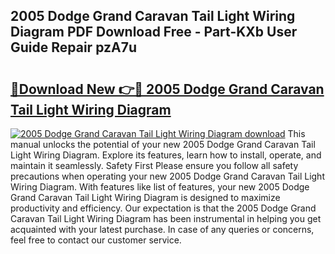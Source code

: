 ## 2005 Dodge Grand Caravan Tail Light Wiring Diagram PDF Download Free - Part-KXb User Guide Repair pzA7u

# <h2><a href="http://dfkq7vo.blite.top/?on=2005+Dodge+Grand+Caravan+Tail+Light+Wiring+Diagram">🔗Download New 👉🔴 2005 Dodge Grand Caravan Tail Light Wiring Diagram</a></h2>

[![2005 Dodge Grand Caravan Tail Light Wiring Diagram download](https://i.imgur.com/lujVjoI.png)](http://dfkq7vo.blite.top/?on=2005+Dodge+Grand+Caravan+Tail+Light+Wiring+Diagram)
This manual unlocks the potential of your new 2005 Dodge Grand Caravan Tail Light Wiring Diagram. Explore its features, learn how to install, operate, and maintain it seamlessly. Safety First Please ensure you follow all safety precautions when operating your new 2005 Dodge Grand Caravan Tail Light Wiring Diagram. With features like list of features, your new 2005 Dodge Grand Caravan Tail Light Wiring Diagram is designed to maximize productivity and efficiency. Our expectation is that the 2005 Dodge Grand Caravan Tail Light Wiring Diagram has been instrumental in helping you get acquainted with your latest purchase. In case of any queries or concerns, feel free to contact our customer service.
